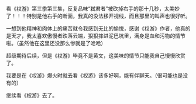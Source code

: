 看《权游》第三季第三集，反复品味“弑君者”被砍掉右手的那十几秒，太美妙了！！！特别是他右手的断面，我真的没法移开视线，而且那里的叫声也很好听。

一想到他精神和肉体上的痛苦就令我感到无比的愉悦，感谢《权游》作者，他真的是天才，我太喜欢傲慢者跌落云端，狠狠摔进泥巴坑里，满身是血和污物的情节啦。（虽然他在这里还没那么惨就是了哈哈）

超级期待后续，但是《权游》毕竟不是黄文，这美味的情节只能我自己慢慢欣赏了。

我要是在《权游》爆火时就去看《权游》该多好啊，能有伴聊天。（很可能也是没有的）

继续看《权游》去了。

